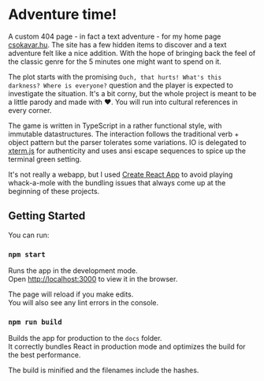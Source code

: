 # Adventure time!
A custom 404 page - in fact a text adventure - for my home page [csokavar.hu](https://csokavar.hu). 
The site has a few hidden items to discover and a text adventure felt like a nice addition. 
With the hope of bringing back the feel of the classic genre for the 5 minutes one might want to spend on it.

The plot starts with the promising `Ouch, that hurts! What's this darkness? Where is everyone?` question and the player is expected to investigate the situation. 
It's a bit corny, but the whole project is meant to be a little parody and made with ❤️.
You will run into cultural references in every corner.

The game is written in TypeScript in a rather functional style, with immutable datastructures.
The interaction follows the traditional verb + object pattern but the parser tolerates some variations.
IO is delegated to [xterm.js](https://xtermjs.org/) for authenticity and uses ansi escape sequences to spice up the terminal green setting.

It's not really a webapp, but I used [Create React App](https://github.com/facebook/create-react-app) to avoid playing whack-a-mole with the bundling issues that always come up at the beginning of these projects.

## Getting Started
You can run:

### `npm start`

Runs the app in the development mode.\
Open [http://localhost:3000](http://localhost:3000) to view it in the browser.

The page will reload if you make edits.\
You will also see any lint errors in the console.

### `npm run build`

Builds the app for production to the `docs` folder.\
It correctly bundles React in production mode and optimizes the build for the best performance.

The build is minified and the filenames include the hashes.
